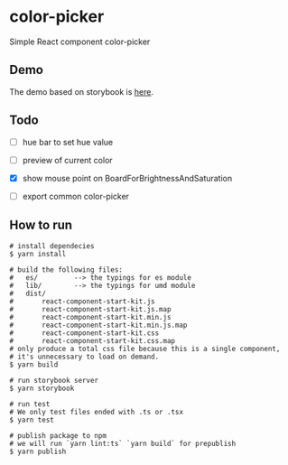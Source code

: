 # color-picker

Simple React component color-picker

## Demo
The demo based on storybook is [here][1].


## Todo
- [ ] hue bar to set hue value
- [ ] preview of current color
- [x] show mouse point on BoardForBrightnessAndSaturation
- [ ] export common color-picker



## How to run

```shell
# install dependecies
$ yarn install

# build the following files:
#   es/         --> the typings for es module
#   lib/        --> the typings for umd module
#   dist/
#       react-component-start-kit.js
#       react-component-start-kit.js.map
#       react-component-start-kit.min.js
#       react-component-start-kit.min.js.map
#       react-component-start-kit.css
#       react-component-start-kit.css.map
# only produce a total css file because this is a single component,     
# it's unnecessary to load on demand. 
$ yarn build

# run storybook server
$ yarn storybook

# run test
# We only test files ended with .ts or .tsx
$ yarn test

# publish package to npm
# we will run `yarn lint:ts` `yarn build` for prepublish
$ yarn publish
```

  [1]: https://ziheliu.github.io/color-picker/storybook-static/index.html
